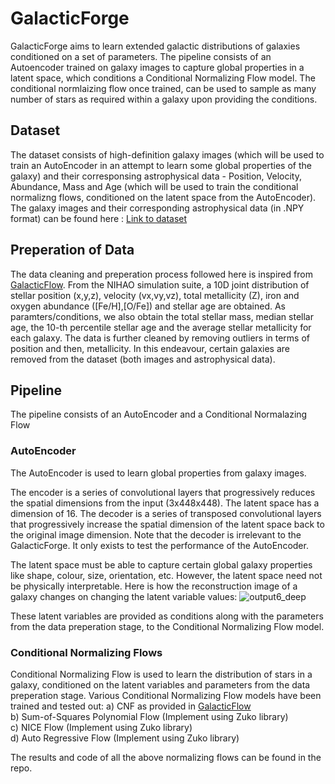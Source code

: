 # GalacticForge
GalacticForge aims to learn extended galactic distributions of galaxies conditioned on a set of parameters. The pipeline consists of an Autoencoder trained on galaxy images to capture global properties in a latent space, which conditions a Conditional Normalizing Flow model. The conditional normlaizing flow once trained, can be used to sample as many number of stars as required within a galaxy upon providing the conditions.

## Dataset
The dataset consists of high-definition galaxy images (which will be used to train an AutoEncoder in an attempt to learn some global properties of the galaxy) and their corresponsing astrophysical data - Position, Velocity, Abundance, Mass and Age (which will be used to train the conditional normalizng flows, conditioned on the latent space from the AutoEncoder). The galaxy images and their corresponding astrophysical data (in .NPY format) can be found here : [Link to dataset]()

## Preperation of Data
The data cleaning and preperation process followed here is inspired from [GalacticFlow](https://github.com/luwo9/GalacticFlow). From the NIHAO simulation suite, a 10D joint distribution of stellar position (x,y,z), velocity (vx,vy,vz), total metallicity (Z), iron and oxygen abundance ([Fe/H],[O/Fe]) and stellar age are obtained. As paramters/conditions, we also obtain the total stellar mass, median stellar age, the 10-th percentile stellar age and the average stellar metallicity for each galaxy. The data is further cleaned by removing outliers in terms of position and then, metallicity. In this endeavour, certain galaxies are removed from the dataset (both images and astrophysical data). 

## Pipeline
The pipeline consists of an AutoEncoder and a Conditional Normalazing Flow
### AutoEncoder
The AutoEncoder is used to learn global properties from galaxy images. 

The encoder is a series of convolutional layers that progressively reduces the spatial dimensions from the input (3x448x448). The latent space has a dimension of 16. The decoder is a series of transposed convolutional layers that progressively increase the spatial dimension of the latent space back to the original image dimension. Note that the decoder is irrelevant to the GalacticForge. It only exists to test the performance of the AutoEncoder.

The latent space must be able to capture certain global galaxy properties like shape, colour, size, orientation, etc. However, the latent space need not be physically interpretable. Here is how the reconstruction image of a galaxy changes on changing the latent variable values:
![output6_deep](https://github.com/user-attachments/assets/43f8eb29-9e5d-44f5-a868-c5f14b84a051)

These latent variables are provided as conditions along with the parameters from the data preperation stage, to the Conditional Normalizing Flow model. 

### Conditional Normalizing Flows
Conditional Normalizing Flow is used to learn the distribution of stars in a galaxy, conditioned on the latent variables and parameters from the data preperation stage. Various Conditional Normalizing Flow models have been trained and tested out:
a) CNF as provided in [GalacticFlow](https://github.com/luwo9/GalacticFlow) <br />
b) Sum-of-Squares Polynomial Flow (Implement using Zuko library) <br />
c) NICE Flow (Implement using Zuko library) <br />
d) Auto Regressive Flow (Implement using Zuko library) <br />

The results and code of all the above normalizing flows can be found in the repo.
